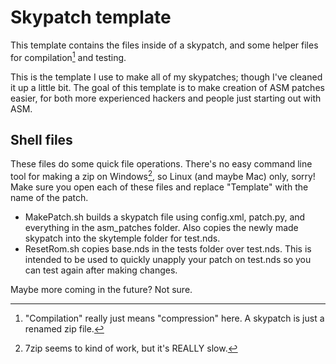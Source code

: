 # Skypatch template
This template contains the files inside of a skypatch, and some helper files for compilation[^1] and testing.

This is the template I use to make all of my skypatches; though I've cleaned it up a little bit. The goal of this template is to make creation of ASM patches easier, for both more experienced hackers and people just starting out with ASM.

## Shell files
These files do some quick file operations. There's no easy command line tool for making a zip on Windows[^2], so Linux (and maybe Mac) only, sorry! Make sure you open each of these files and replace "Template" with the name of the patch.
* MakePatch.sh builds a skypatch file using config.xml, patch.py, and everything in the asm_patches folder. Also copies the newly made skypatch into the skytemple folder for test.nds.
* ResetRom.sh copies base.nds in the tests folder over test.nds. This is intended to be used to quickly unapply your patch on test.nds so you can test again after making changes.

Maybe more coming in the future? Not sure.

[^1]: "Compilation" really just means "compression" here. A skypatch is just a renamed zip file.
[^2]: 7zip seems to kind of work, but it's REALLY slow.
